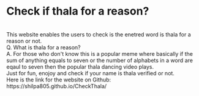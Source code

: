 # Check if thala for a reason?
<br>
This website enables the users to check is the enetred word is thala for a reason or not.
<br>
Q. What is thala for a reason?
<br>
A. For those who don't know this is a popular meme where basically if the sum of anything equals to seven or the number of alphabets in a word are eqaul to seven then the popular thala dancing video plays.
<br>
Just for fun, enojoy and check if your name is thala verified or not.
<br>
Here is the link for the website on Github: https://shilpa805.github.io/CheckThala/
